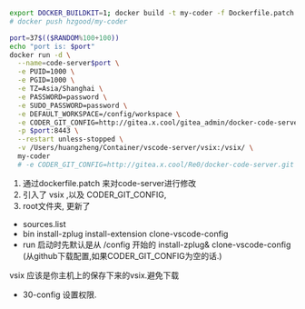 ```bash
export DOCKER_BUILDKIT=1; docker build -t my-coder -f Dockerfile.patch .
# docker push hzgood/my-coder

port=37$(($RANDOM%100+100))
echo "port is: $port"
docker run -d \
  --name=code-server$port \
  -e PUID=1000 \
  -e PGID=1000 \
  -e TZ=Asia/Shanghai \
  -e PASSWORD=password \
  -e SUDO_PASSWORD=password \
  -e DEFAULT_WORKSPACE=/config/workspace \
  -e CODER_GIT_CONFIG=http://gitea.x.cool/gitea_admin/docker-code-server_pr1.git \
  -p $port:8443 \
  --restart unless-stopped \
  -v /Users/huangzheng/Container/vscode-server/vsix:/vsix/ \
  my-coder
  # -e CODER_GIT_CONFIG=http://gitea.x.cool/Re0/docker-code-server.git \
```

1. 通过dockerfile.patch 来对code-server进行修改
2. 引入了 vsix ,以及 CODER_GIT_CONFIG,
3. root文件夹, 更新了
* sources.list
* bin
  install-zplug
  install-extension
  clone-vscode-config
* run
启动时先默认是从 /config 开始的
install-zplug&
clone-vscode-config (从github下载配置,如果CODER_GIT_CONFIG为空的话.)

vsix 应该是你主机上的保存下来的vsix.避免下载
* 30-config
设置权限.


